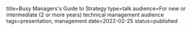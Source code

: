 title=Busy Managers's Guide to Strategy
type=talk
audience=For new or intermediate (2 or more years) technical management audience
tags=presentation, management
date=2022-02-25
status=published
~~~~~~

    
